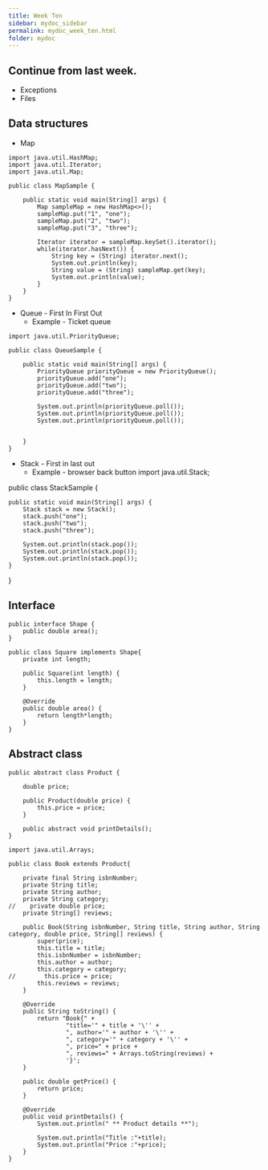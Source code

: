```yaml
---
title: Week Ten
sidebar: mydoc_sidebar
permalink: mydoc_week_ten.html
folder: mydoc
---
```


## Continue from last week.
* Exceptions
* Files

## Data structures
* Map

```
import java.util.HashMap;
import java.util.Iterator;
import java.util.Map;

public class MapSample {

    public static void main(String[] args) {
        Map sampleMap = new HashMap<>();
        sampleMap.put("1", "one");
        sampleMap.put("2", "two");
        sampleMap.put("3", "three");

        Iterator iterator = sampleMap.keySet().iterator();
        while(iterator.hasNext()) {
            String key = (String) iterator.next();
            System.out.println(key);
            String value = (String) sampleMap.get(key);
            System.out.println(value);
        }
    }
}
```

* Queue - First In First Out
    * Example - Ticket queue

```
import java.util.PriorityQueue;

public class QueueSample {

    public static void main(String[] args) {
        PriorityQueue priorityQueue = new PriorityQueue();
        priorityQueue.add("one");
        priorityQueue.add("two");
        priorityQueue.add("three");

        System.out.println(priorityQueue.poll());
        System.out.println(priorityQueue.poll());
        System.out.println(priorityQueue.poll());


    }
}
```

* Stack - First in last out
    * Example - browser back button
import java.util.Stack;

public class StackSample {

    public static void main(String[] args) {
        Stack stack = new Stack();
        stack.push("one");
        stack.push("two");
        stack.push("three");

        System.out.println(stack.pop());
        System.out.println(stack.pop());
        System.out.println(stack.pop());
    }
}

## Interface

```
public interface Shape {
    public double area();
}

```

```
public class Square implements Shape{
    private int length;

    public Square(int length) {
        this.length = length;
    }

    @Override
    public double area() {
        return length*length;
    }
}
```


## Abstract class

```
public abstract class Product {

    double price;

    public Product(double price) {
        this.price = price;
    }

    public abstract void printDetails();
}
```

```
import java.util.Arrays;

public class Book extends Product{

    private final String isbnNumber;
    private String title;
    private String author;
    private String category;
//    private double price;
    private String[] reviews;

    public Book(String isbnNumber, String title, String author, String category, double price, String[] reviews) {
        super(price);
        this.title = title;
        this.isbnNumber = isbnNumber;
        this.author = author;
        this.category = category;
//        this.price = price;
        this.reviews = reviews;
    }

    @Override
    public String toString() {
        return "Book{" +
                "title='" + title + '\'' +
                ", author='" + author + '\'' +
                ", category='" + category + '\'' +
                ", price=" + price +
                ", reviews=" + Arrays.toString(reviews) +
                '}';
    }

    public double getPrice() {
        return price;
    }

    @Override
    public void printDetails() {
        System.out.println(" ** Product details **");

        System.out.println("Title :"+title);
        System.out.println("Price :"+price);
    }
}
```

